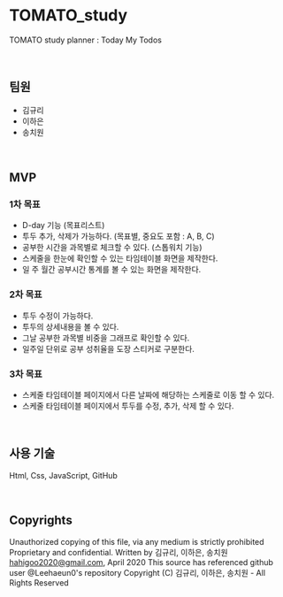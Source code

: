 # TOMATO_study
TOMATO study planner : Today My Todos 

<br />

## 팀원

* 김규리
* 이하은
* 송치원

<br />

## MVP

### 1차 목표

* D-day 기능 (목표리스트)
* 투두 추가, 삭제가 가능하다. (목표별, 중요도 포함 : A, B, C)
* 공부한 시간을 과목별로 체크할 수 있다. (스톱워치 기능)
* 스케줄을 한눈에 확인할 수 있는 타임테이블 화면을 제작한다.
* 일 주 월간 공부시간 통계를 볼 수 있는 화면을 제작한다.


### 2차 목표

* 투두 수정이 가능하다.
* 투두의 상세내용을 볼 수 있다.
* 그날 공부한 과목별 비중을 그래프로 확인할 수 있다.
* 일주일 단위로 공부 성취율을 도장 스티커로 구분한다.


### 3차 목표

* 스케줄 타임테이블 페이지에서 다른 날짜에 해당하는 스케줄로 이동 할 수 있다.
* 스케줄 타임테이블 페이지에서 투두를 수정, 추가, 삭제 할 수 있다.

<br />

## 사용 기술

Html, Css, JavaScript, GitHub

<br />

## Copyrights

Unauthorized copying of this file, via any medium is strictly prohibited Proprietary and confidential. Written by 김규리, 이하은, 송치원 hahigoo2020@gmail.com, April 2020 This source has referenced github user @Leehaeun0's repository Copyright (C) 김규리, 이하은, 송치원 - All Rights Reserved
